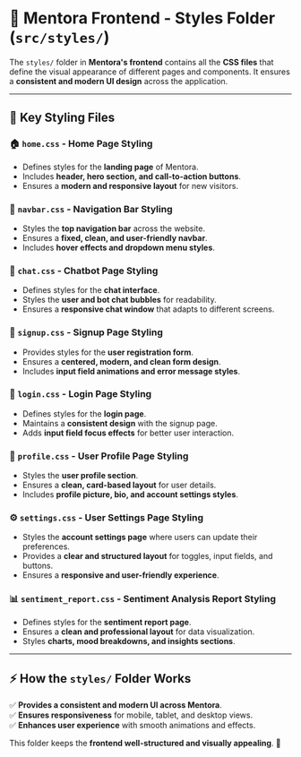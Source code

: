 # 🎨 Mentora Frontend - Styles Folder (`src/styles/`)

The `styles/` folder in **Mentora's frontend** contains all the **CSS files** that define the visual appearance of different pages and components. It ensures a **consistent and modern UI design** across the application.

---

## 📌 Key Styling Files  

### 🏠 `home.css` - Home Page Styling  
- Defines styles for the **landing page** of Mentora.  
- Includes **header, hero section, and call-to-action buttons**.  
- Ensures a **modern and responsive layout** for new visitors.  

### 🧭 `navbar.css` - Navigation Bar Styling  
- Styles the **top navigation bar** across the website.  
- Ensures a **fixed, clean, and user-friendly navbar**.  
- Includes **hover effects and dropdown menu styles**.  

### 💬 `chat.css` - Chatbot Page Styling  
- Defines styles for the **chat interface**.  
- Styles the **user and bot chat bubbles** for readability.  
- Ensures a **responsive chat window** that adapts to different screens.  

### 📝 `signup.css` - Signup Page Styling  
- Provides styles for the **user registration form**.  
- Ensures a **centered, modern, and clean form design**.  
- Includes **input field animations and error message styles**.  

### 🔑 `login.css` - Login Page Styling  
- Defines styles for the **login page**.  
- Maintains a **consistent design** with the signup page.  
- Adds **input field focus effects** for better user interaction.  

### 👤 `profile.css` - User Profile Page Styling  
- Styles the **user profile section**.  
- Ensures a **clean, card-based layout** for user details.  
- Includes **profile picture, bio, and account settings styles**.  

### ⚙️ `settings.css` - User Settings Page Styling  
- Styles the **account settings page** where users can update their preferences.  
- Provides a **clear and structured layout** for toggles, input fields, and buttons.  
- Ensures a **responsive and user-friendly experience**.  

### 📊 `sentiment_report.css` - Sentiment Analysis Report Styling  
- Defines styles for the **sentiment report page**.  
- Ensures a **clean and professional layout** for data visualization.  
- Styles **charts, mood breakdowns, and insights sections**.  
---

## ⚡ How the `styles/` Folder Works  
✅ **Provides a consistent and modern UI across Mentora**.  
✅ **Ensures responsiveness** for mobile, tablet, and desktop views.  
✅ **Enhances user experience** with smooth animations and effects.  

This folder keeps the **frontend well-structured and visually appealing**. 🚀  

